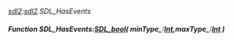 _[sdl2](../../modules/sdl2/sdl2-module.md):[sdl2](../../modules/sdl2/sdl2-module.md).SDL\_HasEvents_
##### Function SDL\_HasEvents:[SDL_bool](../../modules/sdl2/sdl2-sdl_bool.md)( minType_:[Int](../../modules/wonkey/wonkey-types-int.md),maxType_:[Int](../../modules/wonkey/wonkey-types-int.md) )
